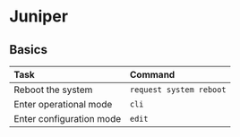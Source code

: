 # Juniper

## Basics
| Task                      | Command                                |
| :---                      | :---                                   |
| Reboot the system         | `request system reboot` |
| Enter operational mode    | `cli`       |
| Enter configuration mode    | `edit`       |
